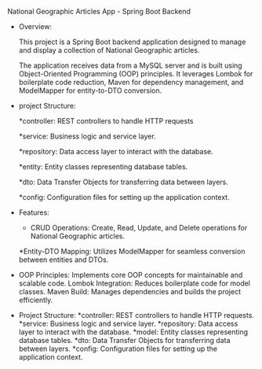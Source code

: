 National Geographic Articles App - Spring Boot Backend

* Overview:
  
    This project is a Spring Boot backend application designed to manage
    and display a collection of National Geographic articles.
    
    The application receives data from a MySQL server and is built 
    using Object-Oriented Programming (OOP) principles.
    It leverages Lombok for boilerplate code reduction, 
    Maven for dependency management, and ModelMapper for entity-to-DTO conversion.
  
* project Structure:
     
    *controller: REST controllers to handle HTTP requests

    *service: Business logic and service layer.

    *repository: Data access layer to interact with the database.

    *entity: Entity classes representing database tables.

    *dto: Data Transfer Objects for transferring data between layers.

    *config: Configuration files for setting up the application context.

* Features:
   * CRUD Operations: Create, Read, Update, and Delete operations
    for National Geographic articles.

    *Entity-DTO Mapping: Utilizes ModelMapper for seamless conversion
    between entities and DTOs.
  
 * OOP Principles:
    Implements core OOP concepts for maintainable and scalable code.
    Lombok Integration: Reduces boilerplate code for model classes.
    Maven Build: Manages dependencies and builds the project efficiently.
  
* Project Structure:
    *controller: REST controllers to handle HTTP requests.
    *service: Business logic and service layer.
    *repository: Data access layer to interact with the database.
    *model: Entity classes representing database tables.
    *dto: Data Transfer Objects for transferring data between layers.
    *config: Configuration files for setting up the application context.

    
